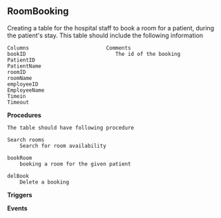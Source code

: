 ##  RoomBooking

Creating a table for the hospital staff to book a room for a patient, during the patient's stay.
This table should include the following information

    Columns                         Comments
    bookID                             The id of the booking 
    PatientID
    PatientName
    roomID
    roomName
    employeeID
    EmployeeName
    Timein
    Timeout

**Procedures**

    The table should have following procedure

    Search rooms
        Search for room availability

    bookRoom
        booking a room for the given patient

    delBook 
        Delete a booking 

**Triggers**

**Events**
